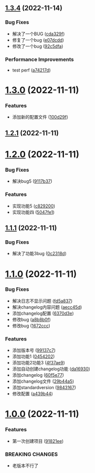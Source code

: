 ## [1.3.4](https://github.com/liangce20171013/commitlogtest/compare/v1.3.0...v1.3.4) (2022-11-14)


### Bug Fixes

* 解决了一个BUG ([cda329f](https://github.com/liangce20171013/commitlogtest/commit/cda329fc3ec74af6298074cfd35f3d869fcbe708))
* 修复了一个bug ([e07dcdd](https://github.com/liangce20171013/commitlogtest/commit/e07dcdd54fa7bc038753225eb9164ca255b46ca7))
* 修改了一个bug ([92c5dfa](https://github.com/liangce20171013/commitlogtest/commit/92c5dfa1e2543e6ec29dba153db9689fc2ced044))


### Performance Improvements

* test perf ([a74217d](https://github.com/liangce20171013/commitlogtest/commit/a74217de4915390c726eb55e9b3828b5977b9485))



# [1.3.0](https://github.com/liangce20171013/commitlogtest/compare/v1.2.1...v1.3.0) (2022-11-11)


### Features

* 添加新的配置文件 ([100d29f](https://github.com/liangce20171013/commitlogtest/commit/100d29f8acb8aea82e20b44acedb7719156b50ce))



## [1.2.1](https://github.com/liangce20171013/commitlogtest/compare/v1.2.0...v1.2.1) (2022-11-11)



# [1.2.0](https://github.com/liangce20171013/commitlogtest/compare/v1.1.1...v1.2.0) (2022-11-11)


### Bug Fixes

* 解决bug5 ([9117b37](https://github.com/liangce20171013/commitlogtest/commit/9117b373221da078054c4e1f502522f7f12a08e9))


### Features

* 实现功能5 ([c829200](https://github.com/liangce20171013/commitlogtest/commit/c8292008cd5a4f1396c89d5b1d453fdbb0d0ce7c))
* 实现功能四 ([5047fe1](https://github.com/liangce20171013/commitlogtest/commit/5047fe1a84790cb31bebd14fc445cd928bdab03d))



## [1.1.1](https://github.com/liangce20171013/commitlogtest/compare/v1.1.0...v1.1.1) (2022-11-11)


### Bug Fixes

* 解决了功能3bug ([0c2318d](https://github.com/liangce20171013/commitlogtest/commit/0c2318dd87afe06b49a796b32c50bff7609e738c))



# [1.1.0](https://github.com/liangce20171013/commitlogtest/compare/v1.0.0...v1.1.0) (2022-11-11)


### Bug Fixes

* 解决日志不显示问题 ([fd5a837](https://github.com/liangce20171013/commitlogtest/commit/fd5a8376a6d8a20db4a2cbaec5e503770f8b46fc))
* 解决changelog内容问题 ([aecc45d](https://github.com/liangce20171013/commitlogtest/commit/aecc45df1dec4ed40e38dd7949eec9a74dc434a9))
* 添加changelog配置 ([6370d3e](https://github.com/liangce20171013/commitlogtest/commit/6370d3e59eec5072a202ddc68ac7b1b470e281d0))
* 修改bug ([a8b8b0f](https://github.com/liangce20171013/commitlogtest/commit/a8b8b0f035c94540d199cdc8df4207e946920a74))
* 修改bug ([1672ccc](https://github.com/liangce20171013/commitlogtest/commit/1672ccc3be11b11d0eb27303dd31de692431fac4))


### Features

* 添加版本号 ([99137c7](https://github.com/liangce20171013/commitlogtest/commit/99137c79c4e622f02d2ffeadf398db2a5db09f2a))
* 添加功能1 ([0454202](https://github.com/liangce20171013/commitlogtest/commit/0454202f21267d10321c376e851760af3db385f6))
* 添加功能2功能3 ([4f37ae9](https://github.com/liangce20171013/commitlogtest/commit/4f37ae9ff340f578c7124a91f70bd2e98214cbb0))
* 添加自动创建changelog功能 ([da16930](https://github.com/liangce20171013/commitlogtest/commit/da16930069f88e245db7f4a5c7af9942eec277e6))
* 添加changelog ([60f5e77](https://github.com/liangce20171013/commitlogtest/commit/60f5e77bb56c98f9b2d4ccece9a6df5b29379f4a))
* 添加changelog文件 ([29b44a5](https://github.com/liangce20171013/commitlogtest/commit/29b44a5bf13b78219d7caf2b81533eb77eace4eb))
* 添加standardversion ([9843167](https://github.com/liangce20171013/commitlogtest/commit/9843167d24e4bb4932dee2154f3bfce4c8f9d542))
* 修改配置 ([a439b44](https://github.com/liangce20171013/commitlogtest/commit/a439b440603527b812f4677f7d0e4fc348e83b3e))



# [1.0.0](https://github.com/liangce20171013/commitlogtest/compare/91821ee35f65273f3a1b23f56ad885d2767d8c7f...v1.0.0) (2022-11-11)


### Features

* 第一次创建项目 ([91821ee](https://github.com/liangce20171013/commitlogtest/commit/91821ee35f65273f3a1b23f56ad885d2767d8c7f))


### BREAKING CHANGES

* 老版本不行了



